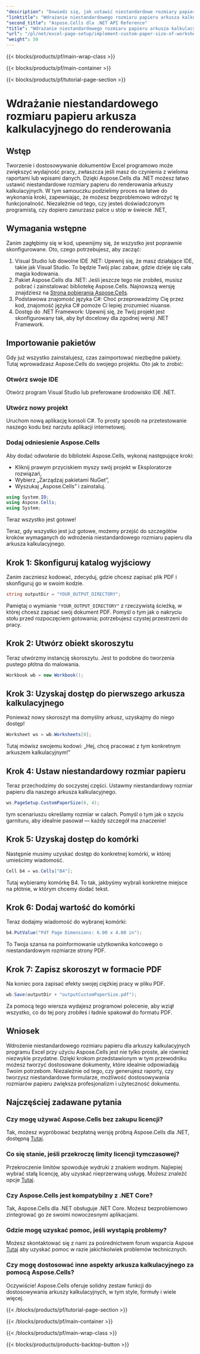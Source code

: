 ```yaml
---
"description": "Dowiedz się, jak ustawić niestandardowe rozmiary papieru w programie Excel za pomocą Aspose.Cells dla .NET. Przewodnik krok po kroku dotyczący płynnego renderowania arkusza kalkulacyjnego."
"linktitle": "Wdrażanie niestandardowego rozmiaru papieru arkusza kalkulacyjnego do renderowania"
"second_title": "Aspose.Cells dla .NET API Reference"
"title": "Wdrażanie niestandardowego rozmiaru papieru arkusza kalkulacyjnego do renderowania"
"url": "/pl/net/excel-page-setup/implement-custom-paper-size-of-worksheet-for-rendering/"
"weight": 50
---
```


{{< blocks/products/pf/main-wrap-class >}}

{{< blocks/products/pf/main-container >}}

{{< blocks/products/pf/tutorial-page-section >}}

# Wdrażanie niestandardowego rozmiaru papieru arkusza kalkulacyjnego do renderowania

## Wstęp

Tworzenie i dostosowywanie dokumentów Excel programowo może zwiększyć wydajność pracy, zwłaszcza jeśli masz do czynienia z wieloma raportami lub wpisami danych. Dzięki Aspose.Cells dla .NET możesz łatwo ustawić niestandardowe rozmiary papieru do renderowania arkuszy kalkulacyjnych. W tym samouczku podzielimy proces na łatwe do wykonania kroki, zapewniając, że możesz bezproblemowo wdrożyć tę funkcjonalność. Niezależnie od tego, czy jesteś doświadczonym programistą, czy dopiero zanurzasz palce u stóp w świecie .NET,

## Wymagania wstępne

Zanim zagłębimy się w kod, upewnijmy się, że wszystko jest poprawnie skonfigurowane. Oto, czego potrzebujesz, aby zacząć:

1. Visual Studio lub dowolne IDE .NET: Upewnij się, że masz działające IDE, takie jak Visual Studio. To będzie Twój plac zabaw, gdzie dzieje się cała magia kodowania.
2. Pakiet Aspose.Cells dla .NET: Jeśli jeszcze tego nie zrobiłeś, musisz pobrać i zainstalować bibliotekę Aspose.Cells. Najnowszą wersję znajdziesz na [Strona pobierania Aspose.Cells](https://releases.aspose.com/cells/net/).
3. Podstawowa znajomość języka C#: Choć przeprowadzimy Cię przez kod, znajomość języka C# pomoże Ci lepiej zrozumieć niuanse.
4. Dostęp do .NET Framework: Upewnij się, że Twój projekt jest skonfigurowany tak, aby był docelowy dla zgodnej wersji .NET Framework.

## Importowanie pakietów

Gdy już wszystko zainstalujesz, czas zaimportować niezbędne pakiety. Tutaj wprowadzasz Aspose.Cells do swojego projektu. Oto jak to zrobić:

### Otwórz swoje IDE

Otwórz program Visual Studio lub preferowane środowisko IDE .NET.

### Utwórz nowy projekt

Uruchom nową aplikację konsoli C#. To prosty sposób na przetestowanie naszego kodu bez narzutu aplikacji internetowej.

### Dodaj odniesienie Aspose.Cells

Aby dodać odwołanie do biblioteki Aspose.Cells, wykonaj następujące kroki:
- Kliknij prawym przyciskiem myszy swój projekt w Eksploratorze rozwiązań,
- Wybierz „Zarządzaj pakietami NuGet”,
- Wyszukaj „Aspose.Cells” i zainstaluj.

```csharp
using System.IO;
using Aspose.Cells;
using System;
```

Teraz wszystko jest gotowe!

Teraz, gdy wszystko jest już gotowe, możemy przejść do szczegółów kroków wymaganych do wdrożenia niestandardowego rozmiaru papieru dla arkusza kalkulacyjnego. 

## Krok 1: Skonfiguruj katalog wyjściowy

Zanim zaczniesz kodować, zdecyduj, gdzie chcesz zapisać plik PDF i skonfiguruj go w swoim kodzie.

```csharp
string outputDir = "YOUR_OUTPUT_DIRECTORY";
```

Pamiętaj o wymianie `"YOUR_OUTPUT_DIRECTORY"` z rzeczywistą ścieżką, w której chcesz zapisać swój dokument PDF. Pomyśl o tym jak o nakryciu stołu przed rozpoczęciem gotowania; potrzebujesz czystej przestrzeni do pracy.

## Krok 2: Utwórz obiekt skoroszytu

Teraz utwórzmy instancję skoroszytu. Jest to podobne do tworzenia pustego płótna do malowania.

```csharp
Workbook wb = new Workbook();
```

## Krok 3: Uzyskaj dostęp do pierwszego arkusza kalkulacyjnego

Ponieważ nowy skoroszyt ma domyślny arkusz, uzyskajmy do niego dostęp! 

```csharp
Worksheet ws = wb.Worksheets[0];
```

Tutaj mówisz swojemu kodowi: „Hej, chcę pracować z tym konkretnym arkuszem kalkulacyjnym!” 

## Krok 4: Ustaw niestandardowy rozmiar papieru

Teraz przechodzimy do soczystej części. Ustawmy niestandardowy rozmiar papieru dla naszego arkusza kalkulacyjnego.

```csharp
ws.PageSetup.CustomPaperSize(6, 4);
```

tym scenariuszu określamy rozmiar w calach. Pomyśl o tym jak o szyciu garnituru, aby idealnie pasował — każdy szczegół ma znaczenie!

## Krok 5: Uzyskaj dostęp do komórki

Następnie musimy uzyskać dostęp do konkretnej komórki, w której umieścimy wiadomość. 

```csharp
Cell b4 = ws.Cells["B4"];
```

Tutaj wybieramy komórkę B4. To tak, jakbyśmy wybrali konkretne miejsce na płótnie, w którym chcemy dodać tekst.

## Krok 6: Dodaj wartość do komórki

Teraz dodajmy wiadomość do wybranej komórki:

```csharp
b4.PutValue("Pdf Page Dimensions: 6.00 x 4.00 in");
```

To Twoja szansa na poinformowanie użytkownika końcowego o niestandardowym rozmiarze strony PDF.

## Krok 7: Zapisz skoroszyt w formacie PDF

Na koniec pora zapisać efekty swojej ciężkiej pracy w pliku PDF.

```csharp
wb.Save(outputDir + "outputCustomPaperSize.pdf");
```

Za pomocą tego wiersza wydajesz programowi polecenie, aby wziął wszystko, co do tej pory zrobiłeś i ładnie spakował do formatu PDF.

## Wniosek

Wdrożenie niestandardowego rozmiaru papieru dla arkuszy kalkulacyjnych programu Excel przy użyciu Aspose.Cells jest nie tylko proste, ale również niezwykle przydatne. Dzięki krokom przedstawionym w tym przewodniku możesz tworzyć dostosowane dokumenty, które idealnie odpowiadają Twoim potrzebom. Niezależnie od tego, czy generujesz raporty, czy tworzysz niestandardowe formularze, możliwość dostosowywania rozmiarów papieru zwiększa profesjonalizm i użyteczność dokumentu. 

## Najczęściej zadawane pytania

### Czy mogę używać Aspose.Cells bez zakupu licencji?
Tak, możesz wypróbować bezpłatną wersję próbną Aspose.Cells dla .NET, dostępną [Tutaj](https://releases.aspose.com/).

### Co się stanie, jeśli przekroczę limity licencji tymczasowej?
Przekroczenie limitów spowoduje wydruki z znakiem wodnym. Najlepiej wybrać stałą licencję, aby uzyskać nieprzerwaną usługę. Możesz znaleźć opcje [Tutaj](https://purchase.aspose.com/buy).

### Czy Aspose.Cells jest kompatybilny z .NET Core?
Tak, Aspose.Cells dla .NET obsługuje .NET Core. Możesz bezproblemowo zintegrować go ze swoimi nowoczesnymi aplikacjami.

### Gdzie mogę uzyskać pomoc, jeśli wystąpią problemy?
Możesz skontaktować się z nami za pośrednictwem forum wsparcia Aspose [Tutaj](https://forum.aspose.com/c/cells/9) aby uzyskać pomoc w razie jakichkolwiek problemów technicznych.

### Czy mogę dostosować inne aspekty arkusza kalkulacyjnego za pomocą Aspose.Cells?
Oczywiście! Aspose.Cells oferuje solidny zestaw funkcji do dostosowywania arkuszy kalkulacyjnych, w tym style, formuły i wiele więcej.

{{< /blocks/products/pf/tutorial-page-section >}}

{{< /blocks/products/pf/main-container >}}

{{< /blocks/products/pf/main-wrap-class >}}

{{< blocks/products/products-backtop-button >}}